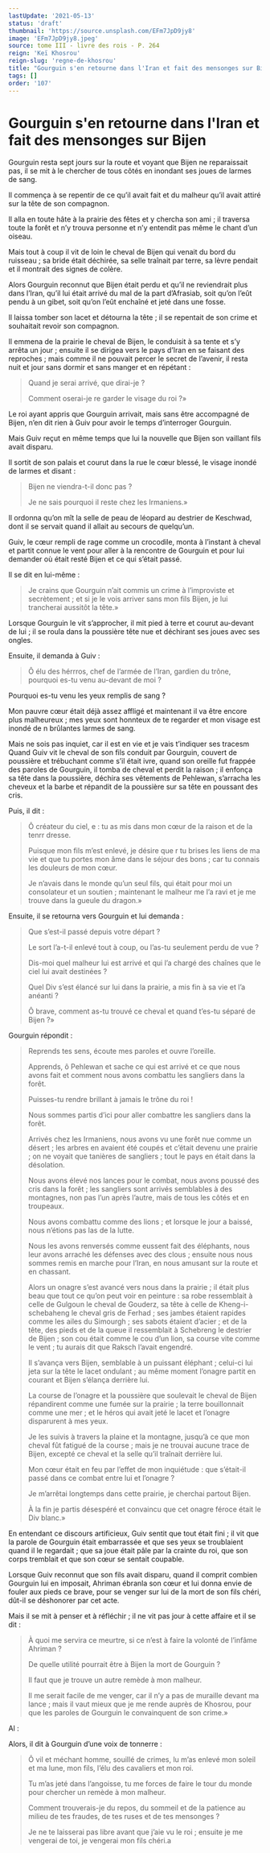 ```yaml
---
lastUpdate: '2021-05-13'
status: 'draft'
thumbnail: 'https://source.unsplash.com/EFm7JpD9jy8'
image: 'EFm7JpD9jy8.jpeg'
source: tome III - livre des rois - P. 264
reign: 'Keï Khosrou'
reign-slug: 'regne-de-khosrou'
title: "Gourguin s'en retourne dans l'Iran et fait des mensonges sur Bijen | Le Livre des Rois | Shâhnâmeh"
tags: []
order: '107'
---
```


# Gourguin s'en retourne dans l'Iran et fait des mensonges sur Bijen

Gourguin resta sept jours sur la route et voyant que Bijen ne reparaissait pas, il se mit à le chercher de tous côtés en inondant ses joues de larmes de sang.

Il commença à se repentir de ce qu’il avait fait et du malheur qu’il avait attiré sur la tête de son compagnon.

Il alla en toute hâte à la prairie des fêtes et y chercha son ami ; il traversa toute la forêt et n’y trouva personne et n’y entendit pas même le chant d’un oiseau.

Mais tout à coup il vit de loin le cheval de Bijen qui venait du bord du ruisseau ; sa bride était déchirée, sa selle traînait par terre, sa lèvre pendait et il montrait des signes de colère.

Alors Gourguin reconnut que Bijen était perdu et qu’il ne reviendrait plus dans l’Iran, qu’il lui était arrivé du mal de la part d’Afrasiab, soit qu’on l’eût pendu à un gibet, soit qu’on l’eût enchaîné et jeté dans une fosse.

Il laissa tomber son lacet et détourna la tête ; il se repentait de son crime et souhaitait revoir son compagnon.

Il emmena de la prairie le cheval de Bijen, le conduisit à sa tente et s’y arrêta un jour ; ensuite il se dirigea vers le pays d’Iran en se faisant des reproches ; mais comme il ne pouvait percer le secret de l’avenir, il resta nuit et jour sans dormir et sans manger et en répétant :

> Quand je serai arrivé, que dirai-je ?
>
> Comment oserai-je re garder le visage du roi ?»

Le roi ayant appris que Gourguin arrivait, mais sans être accompagné de Bijen, n’en dit rien à Guiv pour avoir le temps d’interroger Gourguin.

Mais Guiv reçut en même temps que lui la nouvelle que Bijen son vaillant fils avait disparu.

Il sortit de son palais et courut dans la rue le cœur blessé, le visage inondé de larmes et disant :

> Bijen ne viendra-t-il donc pas ?
>
> Je ne sais pourquoi il reste chez les Irmaniens.»

Il ordonna qu’on mît la selle de peau de léopard au destrier de Keschwad, dont il se servait quand il allait au secours de quelqu’un.

Guiv, le cœur rempli de rage comme un crocodile, monta à l’instant à cheval et partit connue le vent pour aller à la rencontre de Gourguin et pour lui demander où était resté Bijen et ce qui s’était passé.

Il se dit en lui-même :

> Je crains que Gourguin n’ait commis un crime à l’improviste et secrètement ; et si je le vois arriver sans mon fils Bijen, je lui trancherai aussitôt la tête.»

Lorsque Gourguin le vit s’approcher, il mit pied à terre et courut au-devant de lui ; il se roula dans la poussière tête nue et déchirant ses joues avec ses ongles.

Ensuite, il demanda à Guiv :

> Ô élu des hérrros, chef de l’armée de l’Iran, gardien du trône, pourquoi es-tu venu au-devant de moi ?

Pourquoi es-tu venu les yeux remplis de sang ?

Mon pauvre cœur était déjà assez affligé et maintenant il va être encore plus malheureux ; mes yeux sont honnteux de te regarder et mon visage est inondé de n brûlantes larmes de sang.

Mais ne sois pas inquiet, car il est en vie et je vais t’indiquer ses tracesm Quand Guiv vit le cheval de son fils conduit par Gourguin, couvert de poussière et trébuchant comme s’il était ivre, quand son oreille fut frappée des paroles de Gourguin, il tomba de cheval et perdit la raison ; il enfonça sa tête dans la poussière, déchira ses vêtements de Pehlewan, s’arracha les cheveux et la barbe et répandit de la poussière sur sa tête en poussant des cris.

Puis, il dit :

> Ô créateur du ciel, e : tu as mis dans mon cœur de la raison et de la tenrr dresse.
>
> Puisque mon fils m’est enlevé, je désire que r tu brises les liens de ma vie et que tu portes mon âme dans le séjour des bons ; car tu connais les douleurs de mon cœur.
>
> Je n’avais dans le monde qu’un seul fils, qui était pour moi un consolateur et un soutien ; maintenant le malheur me l’a ravi et je me trouve dans la gueule du dragon.»

Ensuite, il se retourna vers Gourguin et lui demanda :

> Que s’est-il passé depuis votre départ ?
>
> Le sort l’a-t-il enlevé tout à coup, ou l’as-tu seulement perdu de vue ?
>
> Dis-moi quel malheur lui est arrivé et qui l’a chargé des chaînes que le ciel lui avait destinées ?
>
> Quel Div s’est élancé sur lui dans la prairie, a mis fin à sa vie et l’a anéanti ?
>
> Ô brave, comment as-tu trouvé ce cheval et quand t’es-tu séparé de Bijen ?»

Gourguin répondit :

> Reprends tes sens, écoute mes paroles et ouvre l’oreille.
>
> Apprends, ô Pehlewan et sache ce qui est arrivé et ce que nous avons fait et comment nous avons combattu les sangliers dans la forêt.
>
> Puisses-tu rendre brillant à jamais le trône du roi !
>
> Nous sommes partis d’ici pour aller combattre les sangliers dans la forêt.
>
> Arrivés chez les Irmaniens, nous avons vu une forêt nue comme un désert ; les arbres en avaient été coupés et c’était devenu une prairie ; on ne voyait que tanières de sangliers ; tout le pays en était dans la désolation.
>
> Nous avons élevé nos lances pour le combat, nous avons poussé des cris dans la forêt ; les sangliers sont arrivés semblables à des montagnes, non pas l’un après l’autre, mais de tous les côtés et en troupeaux.
>
> Nous avons combattu comme des lions ; et lorsque le jour a baissé, nous n’étions pas las de la lutte.
>
> Nous les avons renversés comme eussent fait des éléphants, nous leur avons arraché les défenses avec des clous ; ensuite nous nous sommes remis en marche pour l’Iran, en nous amusant sur la route et en chassant.
>
> Alors un onagre s’est avancé vers nous dans la prairie ; il était plus beau que tout ce qu’on peut voir en peinture : sa robe ressemblait à celle de Gulgoun le cheval de Gouderz, sa tête à celle de Kheng-i-schebaheng le cheval gris de Ferhad ; ses jambes étaient rapides comme les ailes du Simourgh ; ses sabots étaient d’acier ; et de la tête, des pieds et de la queue il ressemblait à Schebreng le destrier de Bijen ; son cou était comme le cou d’un lion, sa course vite comme le vent ; tu aurais dit que Raksch l’avait engendré.
>
> Il s’avança vers Bijen, semblable à un puissant éléphant ; celui-ci lui jeta sur la tête le lacet ondulant ; au même moment l’onagre partit en courant et Bijen s’élança derrière lui.
>
> La course de l’onagre et la poussière que soulevait le cheval de Bijen répandirent comme une fumée sur la prairie ; la terre bouillonnait comme une mer ; et le héros qui avait jeté le lacet et l’onagre disparurent à mes yeux.
>
> Je les suivis à travers la plaine et la montagne, jusqu’à ce que mon cheval fût fatigué de la course ; mais je ne trouvai aucune trace de Bijen, excepté ce cheval et la selle qu’il traînait derrière lui.
>
> Mon cœur était en feu par l’effet de mon inquiétude : que s’était-il passé dans ce combat entre lui et l’onagre ?
>
> Je m’arrêtai longtemps dans cette prairie, je cherchai partout Bijen.
>
> À la fin je partis désespéré et convaincu que cet onagre féroce était le Div blanc.»

En entendant ce discours artificieux, Guiv sentit que tout était fini ; il vit que la parole de Gourguin était embarrassée et que ses yeux se troublaient quand il le regardait ; que sa joue était pâle par la crainte du roi, que son corps tremblait et que son cœur se sentait coupable.

Lorsque Guiv reconnut que son fils avait disparu, quand il comprit combien Gourguin lui en imposait, Ahriman ébranla son cœur et lui donna envie de fouler aux pieds ce brave, pour se venger sur lui de la mort de son fils chéri, dût-il se déshonorer par cet acte.

Mais il se mit à penser et à réfléchir ; il ne vit pas jour à cette affaire et il se dit :

> À quoi me servira ce meurtre, si ce n’est à faire la volonté de l’infâme Ahriman ?
>
> De quelle utilité pourrait être à Bijen la mort de Gourguin ?
>
> Il faut que je trouve un autre remède à mon malheur.
>
> Il me serait facile de me venger, car il n’y a pas de muraille devant ma lance ; mais il vaut mieux que je me rende auprès de Khosrou, pour que les paroles de Gourguin le convainquent de son crime.»

Al :

Alors, il dit à Gourguin d’une voix de tonnerre :

> Ô vil et méchant homme, souillé de crimes, lu m’as enlevé mon soleil et ma lune, mon fils, l’élu des cavaliers et mon roi.
>
> Tu m’as jeté dans l’angoisse, tu me forces de faire le tour du monde pour chercher un remède à mon malheur.
>
> Comment trouverais-je du repos, du sommeil et de la patience au milieu de tes fraudes, de tes ruses et de tes mensonges ?
>
> Je ne te laisserai pas libre avant que j’aie vu le roi ; ensuite je me vengerai de toi, je vengerai mon fils chéri.a
